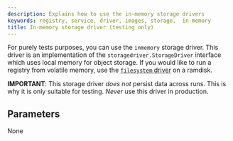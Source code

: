 ```yaml
---
description: Explains how to use the in-memory storage drivers
keywords: registry, service, driver, images, storage,  in-memory
title: In-memory storage driver (testing only)
---
```


For purely tests purposes, you can use the `inmemory` storage driver. This
driver is an implementation of the `storagedriver.StorageDriver` interface which
uses local memory for object storage. If you would like to run a registry from
volatile memory, use the [`filesystem` driver](filesystem.md) on a ramdisk.

**IMPORTANT**: This storage driver *does not* persist data across runs. This is why it is only suitable for testing. *Never* use this driver in production.

## Parameters

None
